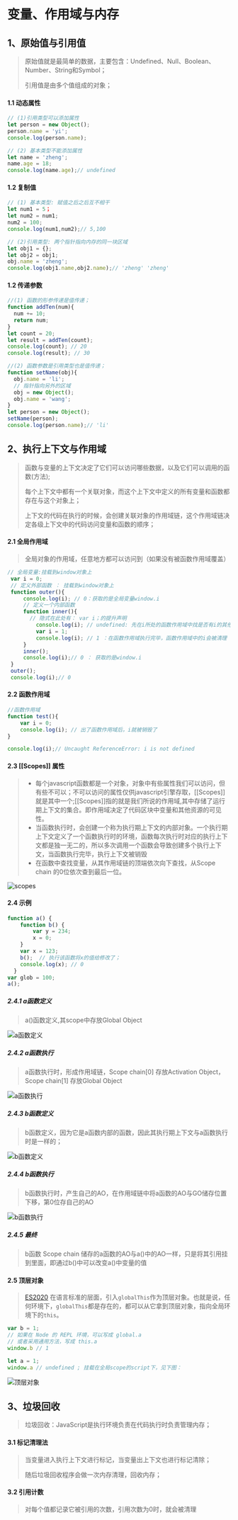 # 变量、作用域与内存

## 1、原始值与引用值

> 原始值就是最简单的数据，主要包含：Undefined、Null、Boolean、Number、String和Symbol；
>
> 引用值是由多个值组成的对象；

#### 1.1 动态属性

```javascript
// (1)引用类型可以添加属性
let person = new Object();
person.name = 'yi';
console.log(person.name);

// (2) 基本类型不能添加属性
let name = 'zheng';
name.age = 18;
console.log(name.age);// undefined
```

#### 1.2 复制值

```javascript
// (1) 基本类型: 赋值之后之后互不相干
let num1 = 5；
let num2 = num1;
num2 = 100;
console.log(num1,num2);// 5,100

// (2)引用类型: 两个指针指向内存的同一块区域
let obj1 = {};
let obj2 = obj1;
obj.name = 'zheng';
console.log(obj1.name,obj2.name);// 'zheng' 'zheng'
```

#### 1.2 传递参数

```javascript
//(1) 函数的形参传递是值传递；
function addTen(num){
  num += 10;
  return num;
}
let count = 20;
let result = addTen(count);
console.log(count); // 20
console.log(result); // 30

//(2) 函数参数是引用类型也是值传递；
function setName(obj){
  obj.name = 'li';
  // 指针指向另外的区域
  obj = new Object();
  obj.name = 'wang';
}
let person = new Object();
setName(person);
console.log(person.name);// 'li'
```

#### 

## 2、执行上下文与作用域

> 函数与变量的上下文决定了它们可以访问哪些数据，以及它们可以调用的函数(方法);
>
> 每个上下文中都有一个关联对象，而这个上下文中定义的所有变量和函数都存在与这个对象上；
>
> 上下文的代码在执行的时候，会创建关联对象的作用域链，这个作用域链决定各级上下文中的代码访问变量和函数的顺序；

#### 2.1 全局作用域

> 全局对象的作用域，任意地方都可以访问到（如果没有被函数作用域覆盖）

```JavaScript
// 全局变量:挂载到window对象上
 var i = 0;
 // 定义外部函数 ： 挂载到window对象上
 function outer(){
     console.log(i); // 0：获取的是全局变量window.i
     // 定义一个内部函数
     function inner(){
       // 隐式在此处有： var i；的提升声明
         console.log(i); // undefined: 先在i所处的函数作用域中找是否有i的其他声明,由于函数作用域中存在i的其他声明，因此会把 var i；提前，声明未赋值所以值为undefined
         var i = 1;
         console.log(i); // 1 ：在函数作用域执行完毕，函数作用域中的i会被清理
     }
     inner();
     console.log(i);// 0 ： 获取的是window.i
 }
 outer();
 console.log(i);// 0
```

#### 2.2 函数作用域

```javascript
//函数作用域
function test(){
    var i = 0;
    console.log(i); // 出了函数作用域后，i就被销毁了
}

console.log(i);// Uncaught ReferenceError: i is not defined
```

#### 2.3 [[Scopes]] 属性

> + 每个javascript函数都是一个对象，对象中有些属性我们可以访问，但有些不可以；不可以访问的属性仅供javascript引擎存取，[[Scopes]]就是其中一个;[[Scopes]]指的就是我们所说的作用域,其中存储了运行期上下文的集合。即作用域决定了代码区块中变量和其他资源的可见性。
> + 当函数执行时，会创建一个称为执行期上下文的内部对象。一个执行期上下文定义了一个函数执行时的环境，函数每次执行时对应的执行上下文都是独一无二的，所以多次调用一个函数会导致创建多个执行上下文，当函数执行完毕，执行上下文被销毁
> + 在函数中查找变量，从其作用域链的顶端依次向下查找，从Scope chain 的0位依次查到最后一位。

 ![scopes](./res/scopes.png)

#### 2.4 示例

```javascript
function a() {
    function b() {
        var y = 234;
        x = 0;
    }
    var x = 123;
    b();  // 执行该函数将x的值给修改了；
    console.log(x); // 0
  }
var glob = 100;
a();
```

##### 2.4.1 a函数定义

> a()函数定义,其scope中存放Global Object

<img src="./res/a函数定义.png" alt="a函数定义"/>



##### 2.4.2 a函数执行

> a函数执行时，形成作用域链，Scope chain[0] 存放Activation Object， Scope chain[1] 存放Global Object

![a函数执行](./res/a函数执行.png)

##### 2.4.3 b函数定义

> b函数定义，因为它是a函数内部的函数，因此其执行期上下文与a函数执行时是一样的；

![b函数定义](./res/b函数定义.png)

##### 2.4.4 b函数执行

> b函数执行时，产生自己的AO，在作用域链中将a函数的AO与GO储存位置下移，第0位存自己的AO

![b函数执行](./res/b函数执行.png)

##### 2.4.5 最终

> b函数 Scope chain 储存的a函数的AO与a()中的AO一样，只是将其引用挂到里面，即通过b()中可以改变a()中变量的值

#### 2.5 顶层对象

> [ES2020](https://github.com/tc39/proposal-global) 在语言标准的层面，引入`globalThis`作为顶层对象。也就是说，任何环境下，`globalThis`都是存在的，都可以从它拿到顶层对象，指向全局环境下的`this`。

```javascript
var b = 1;
// 如果在 Node 的 REPL 环境，可以写成 global.a
// 或者采用通用方法，写成 this.a
window.b // 1

let a = 1;
window.a // undefined ; 挂载在全局scope的script下，见下图：
```

 ![顶层对象](./res/顶层对象.png)

## 3、垃圾回收

> 垃圾回收：JavaScript是执行环境负责在代码执行时负责管理内存；

#### 3.1 标记清理法

> 当变量进入执行上下文进行标记，当变量出上下文也进行标记清除；
>
> 随后垃圾回收程序会做一次内存清理，回收内存；

#### 3.2 引用计数

> 对每个值都记录它被引用的次数，引用次数为0时，就会被清理